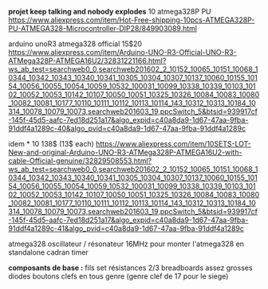**projet keep talking and nobody explodes**
10 atmega328P PU
https://www.aliexpress.com/item/Hot-Free-shipping-10pcs-ATMEGA328P-PU-ATMEGA328-Microcontroller-DIP28/849903089.html

arduino unoR3 atmega328 official 15$20
https://www.aliexpress.com/item/Arduino-UNO-R3-Official-UNO-R3-ATMega328P-ATMEGA16U2/32831221166.html?ws_ab_test=searchweb0_0,searchweb201602_2_10152_10065_10151_10068_10344_10342_10343_10340_10341_10305_10304_10307_10137_10060_10155_10154_10056_10055_10054_10059_10532_100031_10099_10338_10339_10103_10102_10052_10053_10142_10107_10050_10051_10325_10326_10084_10083_10080_10082_10081_10177_10110_10111_10112_10113_10114_143_10312_10313_10184_10314_10078_10079_10073,searchweb201603_19,ppcSwitch_5&btsid=939917cf-145f-45d5-aafc-7ed18d251a17&algo_expid=c40a8da9-1d67-47aa-9fba-91ddf4a1289c-40&algo_pvid=c40a8da9-1d67-47aa-9fba-91ddf4a1289c

idem * 10 138$ (13$ each)
https://www.aliexpress.com/item/10SETS-LOT-New-and-original-Arduino-UNO-R3-ATMega328P-ATMEGA16U2-with-cable-Official-genuine/32829508553.html?ws_ab_test=searchweb0_0,searchweb201602_2_10152_10065_10151_10068_10344_10342_10343_10340_10341_10305_10304_10307_10137_10060_10155_10154_10056_10055_10054_10059_10532_100031_10099_10338_10339_10103_10102_10052_10053_10142_10107_10050_10051_10325_10326_10084_10083_10080_10082_10081_10177_10110_10111_10112_10113_10114_143_10312_10313_10184_10314_10078_10079_10073,searchweb201603_19,ppcSwitch_5&btsid=939917cf-145f-45d5-aafc-7ed18d251a17&algo_expid=c40a8da9-1d67-47aa-9fba-91ddf4a1289c-41&algo_pvid=c40a8da9-1d67-47aa-9fba-91ddf4a1289c

atmega328
oscillateur / résonateur 16MHz pour monter l'atmega328 en standalone
cadran timer

**composants de base :**
fils
set résistances
2/3 breadboards assez grosses
diodes
boutons
clefs en tous genre (genre clef de 17 pour le siege)
